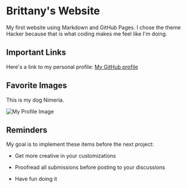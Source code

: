 # Brittany's Website 

My first website using Markdown and GitHub Pages. I chose the theme Hacker because that is what coding makes me feel like I'm doing.

## Important Links

Here's a link to my personal profile: [My GitHub profile](https://github.com/Bdowdle4)

## Favorite Images

This is my dog Nimeria.

![My Profile Image](https://avatars.githubusercontent.com/u/162188958?s=400&u=60a8bbb0a99ac0f89c7a9c88838a2c908e927af3&v=4)

## Reminders

My goal is to implement these items before the next project:

- Get more creative in your customizations

- Proofread all submissions before posting to your discussions

- Have fun doing it
